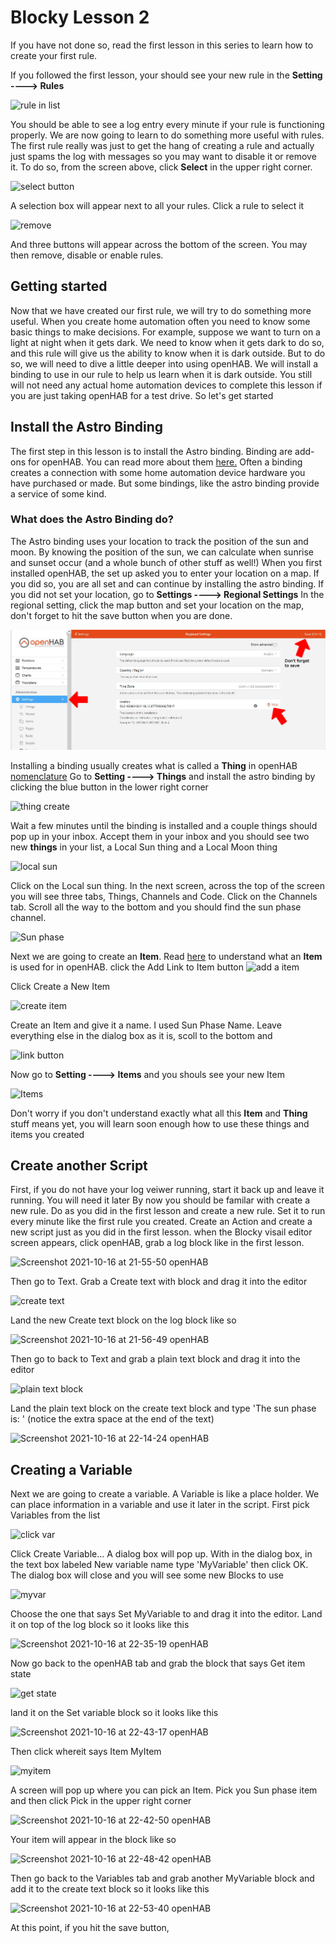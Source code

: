 # Blocky Lesson 2
If you have not done so, read the first lesson in this series to learn how to create your first rule. 

If you followed the first lesson, your should see your new rule in the **Setting ----> Rules**

![rule in list](https://user-images.githubusercontent.com/25418996/137604777-d870bb88-47f4-4bcc-a7a9-404f34e5c559.png)

You should be able to see a log entry every minute if your rule is functioning properly. We are now going to learn to do something more useful with rules. The first rule really was just to get the hang of creating a rule and actually just spams the log with messages so you may want to disable it or remove it. To do so, from the screen above, click **Select** in the upper right corner.

![select button](https://user-images.githubusercontent.com/25418996/137604993-8ae17957-3e5c-459e-813a-87ee569b43bb.png)

A selection box will appear next to all your rules. Click a rule to select it

![remove](https://user-images.githubusercontent.com/25418996/137604995-39396c1e-1904-4592-aa97-9a5a632cdda9.png)

And three buttons will appear across the bottom of the screen. You may then remove, disable or enable rules.
## Getting started
Now that we have created our first rule, we will try to do something more useful. When you create home automation often you need to know some basic things to make decisions. For example, suppose we want to turn on a light at night when it gets dark. We need to know when it gets dark to do so, and this rule will give us the ability to know when it is dark outside. But to do so, we will need to dive a little deeper into using openHAB. We will install a binding to use in our rule to help us learn when it is dark outside. You still will not need any actual home automation devices to complete this lesson if you are just taking openHAB for a test drive. So let's get started
## Install the Astro Binding
The first step in this lesson is to install the Astro binding. Binding are add-ons for openHAB. You can read more about them [here.](https://www.openhab.org/docs/tutorial/things_simple.html) Often a binding creates a connection with some home automation device hardware you have purchased or made. But some bindings, like the astro binding provide a service of some kind. 
### What does the Astro Binding do?
The Astro binding uses your location to track the position of the sun and moon. By knowing the position of the sun, we can calculate when sunrise and sunset occur (and a whole bunch of other stuff as well!) When you first installed openHAB, the set up asked you to enter your location on a map. If you did so, you are all set and can continue by installing the astro binding. If you did not set your location, go to **Settings ----> Regional Settings** In the regional setting, click the map button and set your location on the map, don't forget to hit the save button when you are done.

![reg set](https://github.com/MyRaceData/BlocklyImg/blob/main/reg%20set.jpg)

Installing a binding usually creates what is called a **Thing** in openHAB [nomenclature](https://en.wikipedia.org/wiki/Nomenclature)
Go to **Setting ----> Things** and install the astro binding by clicking the blue button in the lower right corner

![thing create](https://user-images.githubusercontent.com/25418996/137605790-2a931199-5ef2-4b7f-b7cf-80d73be39185.png)

Wait a few minutes until the binding is installed and a couple things should pop up in your inbox. Accept them in your inbox and you should see two new **things** in your list, a Local Sun thing and a Local Moon thing

![local sun](https://user-images.githubusercontent.com/25418996/137606449-2af007a2-efb3-41c7-96ba-08393b083563.png)

Click on the Local sun thing. In the next screen, across the top of the screen you will see three tabs, Things, Channels and Code. Click on the Channels tab. Scroll all the way to the bottom and you should find the sun phase channel. 

![Sun phase](https://user-images.githubusercontent.com/25418996/137606399-ab3bf822-8e87-4072-ba0d-07d4f7946534.png)

Next we are going to create an **Item**. Read [here](https://www.openhab.org/docs/concepts/items.html) to understand what an **Item** is used for in openHAB. click the Add Link to Item button ![add a item](https://user-images.githubusercontent.com/25418996/137606608-f2e959ac-e761-4cde-ac81-f2e265221b42.png)

Click Create a New Item

![create item](https://user-images.githubusercontent.com/25418996/137606837-8374bf59-ccef-4ba0-b271-7864e7090f1b.png)

Create an Item and give it a name. I used Sun Phase Name. Leave everything else in the dialog box as it is, scoll to the bottom and 

![link button](https://user-images.githubusercontent.com/25418996/137607045-cb74b0f4-0aac-4055-b121-9089022a5c60.png)

Now go to **Setting ----> Items** and you shouls see your new Item
  
  ![Items](https://user-images.githubusercontent.com/25418996/137606756-41a6a2ec-0a0d-48b4-b2d0-954fe71167d8.png)

Don't worry if you don't understand exactly what all this **Item** and **Thing** stuff means yet, you will learn soon enough how to use these things and items you created
## Create another Script
First, if you do not have your log veiwer running, start it back up and leave it running. You will need it later
By now you should be familar with create a new rule. Do as you did in the first lesson and create a new rule. Set it to run every minute like the first rule you created. Create an Action and create a new script just as you did in the first lesson. when the Blocky visail editor screen appears, click openHAB, grab a log block like in the first lesson.

![Screenshot 2021-10-16 at 21-55-50 openHAB](https://user-images.githubusercontent.com/25418996/137607483-a79b634c-2221-46fe-b1fb-cbcc10916a9a.png)

Then go to Text. Grab a Create text with block and drag it into the editor

![create text](https://user-images.githubusercontent.com/25418996/137607654-cddbd35d-fba4-46cf-825c-9220466ad0fd.png)

Land the new Create text block on the log block like so

![Screenshot 2021-10-16 at 21-56-49 openHAB](https://user-images.githubusercontent.com/25418996/137607671-154d6bf5-dc19-4869-8195-759aea538a97.png)

Then go to back to Text and grab a plain text block and drag it into the editor

![plain text block](https://user-images.githubusercontent.com/25418996/137607539-b597eb59-a807-4468-9a97-1af312d345f2.png)

Land the plain text block on the create text block and type 'The sun phase is: ' (notice the extra space at the end of the text)

![Screenshot 2021-10-16 at 22-14-24 openHAB](https://user-images.githubusercontent.com/25418996/137607844-137a34e9-8d26-443e-85b4-24800f19a7e5.png)
## Creating a Variable
Next we are going to create a variable. A Variable is like a place holder. We can place information in a variable and use it later in the script. First pick Variables from the list

![click var](https://user-images.githubusercontent.com/25418996/137608291-55707b2b-a0df-44e6-9119-8ad408bd0db5.png)

Click Create Variable... A dialog box will pop up. With in the dialog box, in the text box labeled New variable name type 'MyVariable' then click OK. The dialog box will close and you will see some new Blocks to use

![myvar](https://user-images.githubusercontent.com/25418996/137608332-fc2b9636-e1ea-4a02-8a52-07c4122cd244.png)

Choose the one that says Set MyVariable to and drag it into the editor. Land it on top of the log block so it looks like this

![Screenshot 2021-10-16 at 22-35-19 openHAB](https://user-images.githubusercontent.com/25418996/137608395-7b50b120-016d-42b6-8295-a11cd0ca55b2.png)

Now go back to the openHAB tab and grab the block that says Get item state

![get state](https://user-images.githubusercontent.com/25418996/137608486-1bb9f3a2-21d2-45f8-8b02-fe31973f3ad8.png)

land it on the Set variable block so it looks like this

![Screenshot 2021-10-16 at 22-43-17 openHAB](https://user-images.githubusercontent.com/25418996/137608573-d8fb1eb9-dd6e-4a0e-ba71-264eb7a14d96.png)

Then click whereit says Item MyItem

![myitem](https://user-images.githubusercontent.com/25418996/137608634-a6c22b8d-c03f-4de6-8680-6487ca734241.png)

A screen will pop up where you can pick an Item. Pick you Sun phase item and then click Pick in the upper right corner

![Screenshot 2021-10-16 at 22-42-50 openHAB](https://user-images.githubusercontent.com/25418996/137608694-fd4e5757-5abb-4fe6-8ce2-92e4726203ff.png)

Your item will appear in the block like so

![Screenshot 2021-10-16 at 22-48-42 openHAB](https://user-images.githubusercontent.com/25418996/137608744-bef60d40-2c15-41f5-b654-e784a4ad3d9b.png)

Then go back to the Variables tab and grab another MyVariable block and add it to the create text block so it looks like this

![Screenshot 2021-10-16 at 22-53-40 openHAB](https://user-images.githubusercontent.com/25418996/137608893-38f030dc-5715-4470-85d8-57e338c53ab4.png)

At this point, if you hit the save button, 
